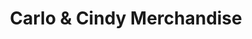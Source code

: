 ---
title: "Carlo & Cindy Merchandise"
url: /san-pedro/carlo-and-cindy-merchandise/
shop: convenience
---